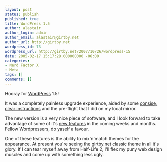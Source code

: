 ```yaml
---
layout: post
status: publish
published: true
title: WordPress 1.5
author: alastair
author_login: admin
author_email: alastair@girtby.net
author_url: http://girtby.net
wordpress_id: 73
wordpress_url: http://girtby.net/2007/10/26/wordpress-15
date: 2005-02-17 15:17:28.000000000 -06:00
categories:
- Nerd Factor X
- Meta
tags: []
comments: []
---
```

Hooray for [WordPress](http://wordpress.org) 1.5!

It was a completely painless upgrade experience, aided by some [consise, clear instructions](http://codex.wordpress.org/Upgrade_1.2_to_1.5) and the pre-flight that I did on my local mirror.

The new version is a very nice piece of software, and I look forward to take advantage of some of it's [new features](http://weblogtoolscollection.com/archives/2005/02/03/wordpress-15-review/) in the coming weeks and months. Fellow Wordpressers, do yaself a favour.

One of these features is the ability to mix'n'match themes for the appearance. At present you're seeing the girtby.net classic theme in all it's glory. If I can tear myself away from Half-Life 2, I'll flex my puny web design muscles and come up with something less ugly.
